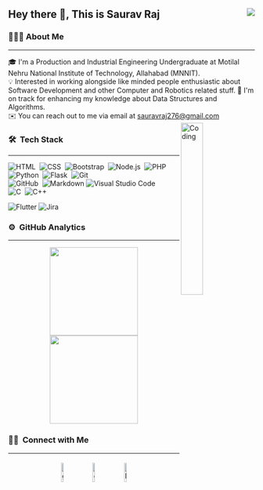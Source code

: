 ## Hey there 👋, This is Saurav Raj <img align="right" src="https://visitor-badge.glitch.me/badge?page_id=sauravraj276.sauravraj276" />

### 👨🏻‍💻 About Me
<hr>

🎓 I'm a Production and Industrial Engineering Undergraduate at Motilal Nehru National Institute of Technology, Allahabad (MNNIT).\
💡 Interested in working alongside like minded people enthusiastic about Software Development and other Computer and Robotics related stuff.
🌱 I'm on track for enhancing my knowledge about Data Structures and Algorithms.\
✉️ You can reach out to me via email at sauravraj276@gmail.com
<img alt="Coding " src="https://c.tenor.com/2uyENRmiUt0AAAAC/coding.gif" align="right" width="30%" height="30%"/>
### 🛠 &nbsp;Tech Stack
<hr>

![HTML](https://img.shields.io/badge/-HTML-05122A?style=flat&logo=HTML5)&nbsp;
![CSS](https://img.shields.io/badge/-CSS-05122A?style=flat&logo=CSS3&logoColor=1572B6)&nbsp;
![Bootstrap](https://img.shields.io/badge/-bootstrap-05122A?style=flat&logo=bootstrap&logoColor=1572B6)&nbsp;
![Node.js](https://img.shields.io/badge/-nodejs-05122A?style=flat&logo=node.js&logoColor=FFA518)&nbsp;
![PHP](https://img.shields.io/badge/-php-05122A?style=flat&logo=php&logoColor=FFA518)&nbsp;
![Python](https://img.shields.io/badge/-python-05122A?style=flat&logo=python&logoColor=FFA518)&nbsp;
![Flask](https://img.shields.io/badge/-flask-05122A?style=flat&logo=flask&logoColor=FFA518)&nbsp;
![Git](https://img.shields.io/badge/-Git-05122A?style=flat&logo=git)&nbsp;\
![GitHub](https://img.shields.io/badge/-GitHub-05122A?style=flat&logo=github)&nbsp;
![Markdown](https://img.shields.io/badge/-Markdown-05122A?style=flat&logo=markdown)
![Visual Studio Code](https://img.shields.io/badge/-Visual%20Studio%20Code-05122A?style=flat&logo=visual-studio-code&logoColor=007ACC)&nbsp;\
![C](https://img.shields.io/badge/-C-05122A?style=flat&logo=C&logoColor=A8B9CC)&nbsp;
![C++](https://img.shields.io/badge/-C++-05122A?style=flat&logo=C%2B%2B&logoColor=00599C)

![Flutter](https://img.shields.io/badge/Flutter-%2302569B.svg?style=for-the-badge&logo=Flutter&logoColor=white)
![Jira](https://img.shields.io/badge/jira-%230A0FFF.svg?style=for-the-badge&logo=jira&logoColor=white)

### ⚙️ &nbsp;GitHub Analytics
<hr>

<p align="center">
<a href="https://github.com/sauravraj276">
  <img height="180em" src="https://github-readme-stats-eight-theta.vercel.app/api?username=sauravraj276&show_icons=true&theme=algolia&include_all_commits=true&count_private=true"/>
  <img height="180em" src="https://github-readme-stats-eight-theta.vercel.app/api/top-langs/?username=sauravraj276&layout=compact&langs_count=8&theme=algolia"/>
</a>
</p>

### 🤝🏻 &nbsp;Connect with Me
<hr>

<p align="center">
	<a href="mailto:sauravraj276@gmail.com"><img alt="github" width="10%" style="padding:5px" src="https://img.icons8.com/color/100/000000/gmail.png"/></a>
	<a href="https://github.com/sauravraj276"><img alt="github" width="10%" style="padding:5px" src="https://img.icons8.com/color/100/000000/github.png"/></a>
	<a href="https://www.linkedin.com/in/sauravraj/"><img alt="linkedin" width="10%" style="padding:5px" src="https://img.icons8.com/color/100/000000/linkedin.png"/></a>	
	
</p>
